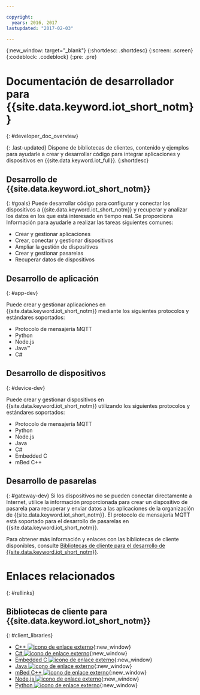 ```yaml
---

copyright:
  years: 2016, 2017
lastupdated: "2017-02-03"

---
```


{:new_window: target="_blank"}
{:shortdesc: .shortdesc}
{:screen: .screen}
{:codeblock: .codeblock}
{:pre: .pre}

# Documentación de desarrollador para {{site.data.keyword.iot_short_notm}}
{: #developer_doc_overview}

{: .last-updated}
Dispone de bibliotecas de clientes, contenido y ejemplos para ayudarle a crear y desarrollar código para integrar aplicaciones y dispositivos en {{site.data.keyword.iot_full}}.
{:shortdesc}


## Desarrollo de {{site.data.keyword.iot_short_notm}}
{: #goals}
Puede desarrollar código para configurar y conectar los dispositivos a {{site.data.keyword.iot_short_notm}} y recuperar y analizar los datos en los que está interesado en tiempo real. Se proporciona Información para ayudarle a realizar las tareas siguientes comunes:

-  Crear y gestionar aplicaciones
-  Crear, conectar y gestionar dispositivos
-  Ampliar la gestión de dispositivos
-  Crear y gestionar pasarelas
-  Recuperar datos de dispositivos


## Desarrollo de aplicación
{: #app-dev}

Puede crear y gestionar aplicaciones en {{site.data.keyword.iot_short_notm}} mediante los siguientes protocolos y estándares soportados:

- Protocolo de mensajería MQTT
- Python
- Node.js
- Java™
- C#

## Desarrollo de dispositivos
{: #device-dev}

Puede crear y gestionar dispositivos en {{site.data.keyword.iot_short_notm}} utilizando los siguientes protocolos y estándares soportados:

- Protocolo de mensajería MQTT
- Python
- Node.js
- Java
- C#
- Embedded C
- mBed C++

## Desarrollo de pasarelas
{: #gateway-dev}
Si los dispositivos no se pueden conectar directamente a Internet, utilice la información proporcionada para crear un dispositivo de pasarela para recuperar y enviar datos a las aplicaciones de la organización de {{site.data.keyword.iot_short_notm}}.
El protocolo de mensajería MQTT está soportado para el desarrollo de pasarelas en {{site.data.keyword.iot_short_notm}}.

Para obtener más información y enlaces con las bibliotecas de cliente disponibles, consulte [Bibliotecas de cliente para el desarrollo de {{site.data.keyword.iot_short_notm}}](iot_platform_client_lib.html).

# Enlaces relacionados
{: #rellinks}

## Bibliotecas de cliente para {{site.data.keyword.iot_short_notm}}
{: #client_libraries}

* [C++ ![icono de enlace externo](../../icons/launch-glyph.svg)](https://github.com/ibm-watson-iot/iot-cpp){:new_window}
* [C# ![icono de enlace externo](../../icons/launch-glyph.svg)](https://github.com/ibm-watson-iot/iot-csharp){:new_window}
* [Embedded C ![icono de enlace externo](../../icons/launch-glyph.svg)](https://github.com/ibm-watson-iot/iot-embeddedc){:new_window}
* [Java ![icono de enlace externo](../../icons/launch-glyph.svg)](https://github.com/ibm-watson-iot/iot-java){:new_window}
* [mBed C++ ![icono de enlace externo](../../icons/launch-glyph.svg)](https://developer.mbed.org/teams/IBM_IoT/code/IBMIoTF/){:new_window}
* [Node.js ![icono de enlace externo](../../icons/launch-glyph.svg)](https://github.com/ibm-watson-iot/iot-nodejs){:new_window}
* [Python ![icono de enlace externo](../../icons/launch-glyph.svg)](https://github.com/ibm-watson-iot/iot-python){:new_window}
